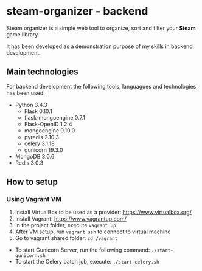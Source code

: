 # steam-organizer - backend
Steam organizer is a simple web tool to organize, sort and filter your **Steam** game library.

It has been developed as a demonstration purpose of my skills in backend development.

## Main technologies
For backend development the following tools, languagues and technologies has been used:
+ Python 3.4.3
    + Flask 0.10.1
    + flask-mongoengine 0.7.1
    + Flask-OpenID 1.2.4
    + mongoengine 0.10.0
    + pyredis 2.10.3
    + celery 3.1.18
    + gunicorn 19.3.0
+ MongoDB 3.0.6
+ Redis 3.0.3

## How to setup

### Using Vagrant VM

1. Install VirtualBox to be used as a provider: https://www.virtualbox.org/
1. Install Vagrant: https://www.vagrantup.com/
1. In the project folder, execute `vagrant up`
1. After VM setup, run `vagrant ssh` to connect to virtual machine
1. Go to vagrant shared folder: `cd /vagrant`

+ To start Gunicorn Server, run the following command: `./start-gunicorn.sh`
+ To start the Celery batch job, execute: `./start-celery.sh`
